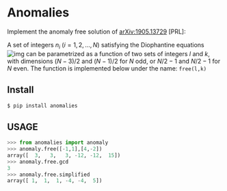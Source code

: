 # Anomalies
Implement the anomaly free solution of  [arXiv:1905.13729](https://arxiv.org/abs/1905.13729) [PRL]:

A set of integers $n_i$ ($i=1,2,\ldots,N$) satisfying the Diophantine equations
![img](htps://raw.githubusercontent.com/restrepo/anomalies/main/img/eq.png)
can be parametrized as a function of two sets of integers $l$ and $k$, with dimensions $(N-3)/2$ and $(N-1)/2$ for $N$ odd, or $N/2-1$ and $N/2-1$ for $N$ even. 
The function is implemented below under the name: `free(l,k)`

## Install
```bash
$ pip install anomalies
```
## USAGE
```python
>>> from anomalies import anomaly
>>> anomaly.free([-1,1],[4,-2])
array([  3,   3,   3, -12, -12,  15])
>>> anomaly.free.gcd
3
>>> anomaly.free.simplified
array([ 1,  1,  1, -4, -4,  5])
```
